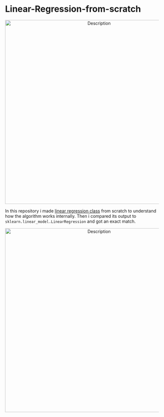 # Linear-Regression-from-scratch
<p align="center">
  <img src="https://media1.tenor.com/m/20n67BNCG9wAAAAd/linear-regression.gif" alt="Description" width="600" />
</p>  

In this repository i made [linear regression class](https://github.com/Ravichev/Linear-Regression-from-scratch/blob/main/my_module.py) from scratch to understand how the algorithm works internally.
Then i compared its output to `sklearn.linear_model.LinearRegression` and got an exact match.
<p align="center">
  <img src="https://github.com/user-attachments/assets/1f11d692-c227-4bca-bbd9-b232b1bacfba" alt="Description" width="600" />
</p>  
